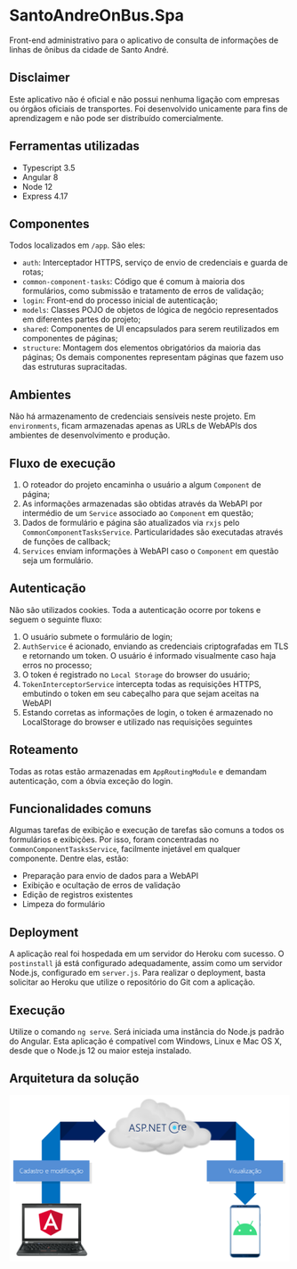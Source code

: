 # SantoAndreOnBus.Spa

Front-end administrativo para o aplicativo de consulta de informações de linhas de ônibus da cidade de Santo André.

## Disclaimer
Este aplicativo não é oficial e não possui nenhuma ligação com empresas ou órgãos oficiais de transportes.
Foi desenvolvido unicamente para fins de aprendizagem e não pode ser distribuído comercialmente.

## Ferramentas utilizadas
- Typescript 3.5
- Angular 8
- Node 12
- Express 4.17

## Componentes
Todos localizados em `/app`. São eles:
- `auth`: Interceptador HTTPS, serviço de envio de credenciais e guarda de rotas;
- `common-component-tasks`: Código que é comum à maioria dos formulários, como submissão e tratamento de erros de validação;
- `login`: Front-end do processo inicial de autenticação;
- `models`: Classes POJO de objetos de lógica de negócio representados em diferentes partes do projeto;
- `shared`: Componentes de UI encapsulados para serem reutilizados em componentes de páginas;
- `structure`: Montagem dos elementos obrigatórios da maioria das páginas;
Os demais componentes representam páginas que fazem uso das estruturas supracitadas.

## Ambientes
Não há armazenamento de credenciais sensíveis neste projeto. Em `environments`, ficam armazenadas apenas as URLs de WebAPIs dos ambientes de desenvolvimento e produção.

## Fluxo de execução
1. O roteador do projeto encaminha o usuário a algum `Component` de página;
2. As informações armazenadas são obtidas através da WebAPI por intermédio de um `Service` associado ao `Component` em questão;
3. Dados de formulário e página são atualizados via `rxjs` pelo `CommonComponentTasksService`. Particularidades são executadas através de funções de callback;
4. `Services` enviam informações à WebAPI caso o `Component` em questão seja um formulário.

## Autenticação
Não são utilizados cookies. Toda a autenticação ocorre por tokens e seguem o seguinte fluxo:
1. O usuário submete o formulário de login;
2. `AuthService` é acionado, enviando as credenciais criptografadas em TLS e retornando um token. O usuário é informado visualmente caso haja erros no processo;
3. O token é registrado no `Local Storage` do browser do usuário;
4. `TokenInterceptorService` intercepta todas as requisições HTTPS, embutindo o token em seu cabeçalho para que sejam aceitas na WebAPI
5. Estando corretas as informações de login, o token é armazenado no LocalStorage do browser e utilizado nas requisições seguintes

## Roteamento
Todas as rotas estão armazenadas em `AppRoutingModule` e demandam autenticação, com a óbvia exceção do login.

## Funcionalidades comuns
Algumas tarefas de exibição e execução de tarefas são comuns a todos os formulários e exibições. Por isso, foram concentradas no `CommonComponentTasksService`, facilmente injetável em qualquer componente. Dentre elas, estão:
- Preparação para envio de dados para a WebAPI
- Exibição e ocultação de erros de validação
- Edição de registros existentes
- Limpeza do formulário

## Deployment
A aplicação real foi hospedada em um servidor do Heroku com sucesso. O `postinstall` já está configurado adequadamente, assim como um servidor Node.js, configurado em `server.js`.
Para realizar o deployment, basta solicitar ao Heroku que utilize o repositório do Git com a aplicação.

## Execução
Utilize o comando `ng serve`. Será iniciada uma instância do Node.js padrão do Angular. Esta aplicação é compatível com Windows, Linux e Mac OS X, desde que o Node.js 12 ou maior esteja instalado.

## Arquitetura da solução
![Principal](https://raw.githubusercontent.com/marcomvidal/SantoAndreOnBus/master/arquitetura.png)
